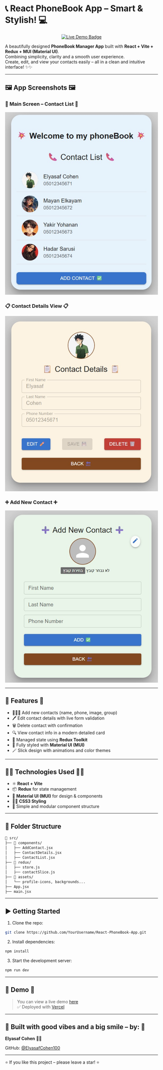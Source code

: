 # 📞 React PhoneBook App – Smart & Stylish! 💻

<p align="center">
  <a href="https://react-phone-book-app-d7qm-git-main-es-projects-54cbe7a5.vercel.app" target="_blank">
    <img src="https://img.shields.io/badge/%F0%9F%94%B7%20LIVE%20DEMO-007FFF?style=for-the-badge&logo=vercel&logoColor=white&labelColor=007FFF" alt="Live Demo Badge"/>
  </a>
</p>

A beautifully designed **PhoneBook Manager App** built with **React + Vite + Redux + MUI (Material UI)**.  
Combining simplicity, clarity and a smooth user experience.  
Create, edit, and view your contacts easily – all in a clean and intuitive interface! ✨✨

---

## 🖼️ App Screenshots 🖼️

### 🌟 Main Screen – Contact List 🌟  
![Main Screen](/main_screen.jpg)

### 📋 Contact Details View 📋  
![Contact Details](/show_contact.jpg)

### ➕ Add New Contact ➕  
![Add Contact](/add_new_contact.jpg)

---

## 🎯 Features 🎯

- 👨‍👩‍👧 Add new contacts (name, phone, image, group)  
- 🖊️ Edit contact details with live form validation  
- 🗑️ Delete contact with confirmation  
- 🔍 View contact info in a modern detailed card  
- 🧠 Managed state using **Redux Toolkit**  
- 🎨 Fully styled with **Material UI (MUI)**  
- 🪄 Slick design with animations and color themes  

---

## 🧑‍💻 Technologies Used 🧑‍💻

- ⚛️ **React + Vite**  
- 📦 **Redux** for state management  
- 💠 **Material UI (MUI)** for design & components  
- 👨‍🎨 **CSS3 Styling**  
- 🧩 Simple and modular component structure  

---

## 📁 Folder Structure

```
📁 src/
├── 📂 components/
│   ├── AddContact.jsx
│   ├── ContactDetails.jsx
│   ├── ContactList.jsx
├── 📂 redux/
│   ├── store.js
│   ├── contactSlice.js
├── 📂 assets/
│   └── profile-icons, backgrounds...
├── App.jsx
├── main.jsx
```

---

## ▶️ Getting Started

1. Clone the repo:
```bash
git clone https://github.com/YourUsername/React-PhoneBook-App.git
```

2. Install dependencies:
```bash
npm install
```

3. Start the development server:
```bash
npm run dev
```

---

## 🚀 Demo 🚀

> You can view a live demo [here](https://react-phone-book-app-d7qm-git-main-es-projects-54cbe7a5.vercel.app)  
> ✅ Deployed with [Vercel](https://vercel.com)

---

## 🎉 Built with good vibes and a big smile – by: 🎉

**Elyasaf Cohen** 👊😎  

GitHub: [@ElyasafCohen100](https://github.com/ElyasafCohen100)

---

⭐ If you like this project – please leave a star! ⭐
